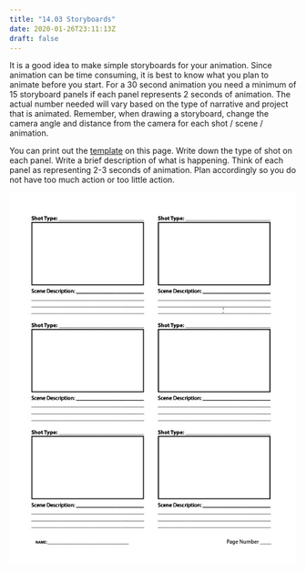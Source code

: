 ```yaml
---
title: "14.03 Storyboards"
date: 2020-01-26T23:11:13Z
draft: false
---
```


It is a good idea to make simple storyboards for your animation. Since animation can be time consuming, it is best to know what you plan to animate before you start. For a 30 second animation you need a minimum of 15 storyboard panels if each panel represents 2 seconds of animation. The actual number needed will vary based on the type of narrative and project that is animated. Remember, when drawing a storyboard, change the camera angle and distance from the camera for each shot / scene / animation.

You can print out the [template](storyboard-template.pdf) on this page. Write down the type of shot on each panel. Write a brief description of what is happening. Think of each panel as representing 2-3 seconds of animation. Plan accordingly so you do not have too much action or too little action.

[![Storyboard Template](storyboard-template.jpg)](storyboard-template.pdf)
